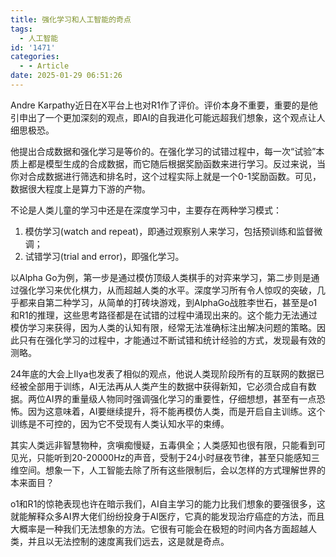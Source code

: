 ```yaml
---
title: 强化学习和人工智能的奇点
tags:
  - 人工智能
id: '1471'
categories:
  - - Article
date: 2025-01-29 06:51:26
---
```


Andre Karpathy近日在X平台上也对R1作了评价。评价本身不重要，重要的是他引申出了一个更加深刻的观点，即AI的自我进化可能远超我们想象，这个观点让人细思极恐。

他提出合成数据和强化学习是等价的。在强化学习的试错过程中，每一次“试验”本质上都是模型生成的合成数据，而它随后根据奖励函数来进行学习。反过来说，当你对合成数据进行筛选和排名时，这个过程实际上就是一个0-1奖励函数。可见，数据很大程度上是算力下游的产物。

不论是人类儿童的学习中还是在深度学习中，主要存在两种学习模式：

1.  模仿学习(watch and repeat)，即通过观察别人来学习，包括预训练和监督微调；
2.  试错学习(trial and error)，即强化学习。

以Alpha Go为例，第一步是通过模仿顶级人类棋手的对弈来学习，第二步则是通过强化学习来优化棋力，从而超越人类的水平。深度学习所有令人惊叹的突破，几乎都来自第二种学习，从简单的打砖块游戏，到AlphaGo战胜李世石，甚至是o1和R1的推理，这些思考路径都是在试错的过程中涌现出来的。这个能力无法通过模仿学习来获得，因为人类的认知有限，经常无法准确标注出解决问题的策略。因此只有在强化学习的过程中，才能通过不断试错和统计经验的方式，发现最有效的测略。

24年底的大会上Ilya也发表了相似的观点，他说人类现阶段所有的互联网的数据已经被全部用于训练，AI无法再从人类产生的数据中获得新知，它必须合成自有数据。两位AI界的重量级人物同时强调强化学习的重要性，仔细想想，甚至有一点恐怖。因为这意味着，AI要继续提升，将不能再模仿人类，而是开启自主训练。这个训练是不可控的，因为它不受现有人类认知水平的束缚。

其实人类远非智慧物种，贪嗔痴慢疑，五毒俱全；人类感知也很有限，只能看到可见光，只能听到20-20000Hz的声音，受制于24小时昼夜节律，甚至只能感知三维空间。想象一下，人工智能去除了所有这些限制后，会以怎样的方式理解世界的本来面目？

o1和R1的惊艳表现也许在暗示我们，AI自主学习的能力比我们想象的要强很多，这就能解释众多AI界大佬们纷纷投身于AI医疗，它真的能发现治疗癌症的方法，而且大概率是一种我们无法想象的方法。它很有可能会在极短的时间内各方面超越人类，并且以无法控制的速度离我们远去，这是就是奇点。